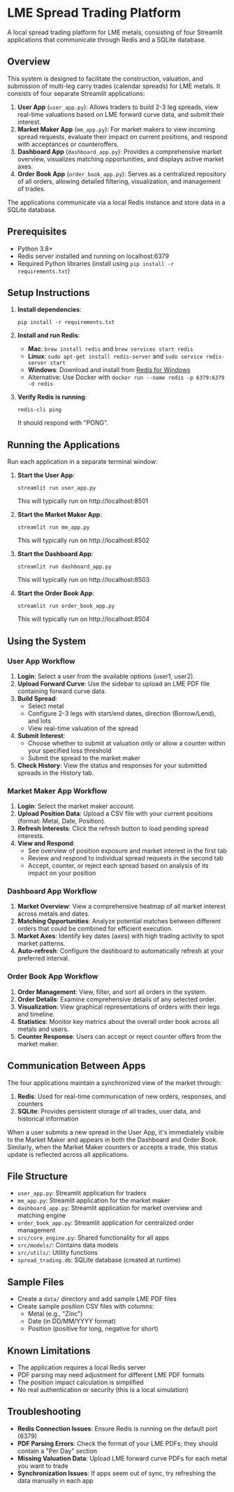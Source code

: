 # LME Spread Trading Platform

A local spread trading platform for LME metals, consisting of four Streamlit applications that communicate through Redis and a SQLite database.

## Overview

This system is designed to facilitate the construction, valuation, and submission of multi-leg carry trades (calendar spreads) for LME metals. It consists of four separate Streamlit applications:

1. **User App** (`user_app.py`): Allows traders to build 2-3 leg spreads, view real-time valuations based on LME forward curve data, and submit their interest.
2. **Market Maker App** (`mm_app.py`): For market makers to view incoming spread requests, evaluate their impact on current positions, and respond with acceptances or counteroffers.
3. **Dashboard App** (`dashboard_app.py`): Provides a comprehensive market overview, visualizes matching opportunities, and displays active market axes.
4. **Order Book App** (`order_book_app.py`): Serves as a centralized repository of all orders, allowing detailed filtering, visualization, and management of trades.

The applications communicate via a local Redis instance and store data in a SQLite database.

## Prerequisites

- Python 3.8+
- Redis server installed and running on localhost:6379
- Required Python libraries (install using `pip install -r requirements.txt`)

## Setup Instructions

1. **Install dependencies**:
   ```
   pip install -r requirements.txt
   ```

2. **Install and run Redis**:
   - **Mac**: `brew install redis` and `brew services start redis`
   - **Linux**: `sudo apt-get install redis-server` and `sudo service redis-server start`
   - **Windows**: Download and install from [Redis for Windows](https://github.com/tporadowski/redis/releases)
   - Alternative: Use Docker with `docker run --name redis -p 6379:6379 -d redis`
   
3. **Verify Redis is running**:
   ```
   redis-cli ping
   ```
   It should respond with "PONG".

## Running the Applications

Run each application in a separate terminal window:

1. **Start the User App**:
   ```
   streamlit run user_app.py
   ```
   This will typically run on http://localhost:8501

2. **Start the Market Maker App**:
   ```
   streamlit run mm_app.py
   ```
   This will typically run on http://localhost:8502

3. **Start the Dashboard App**:
   ```
   streamlit run dashboard_app.py
   ```
   This will typically run on http://localhost:8503

4. **Start the Order Book App**:
   ```
   streamlit run order_book_app.py
   ```
   This will typically run on http://localhost:8504

## Using the System

### User App Workflow

1. **Login**: Select a user from the available options (user1, user2).
2. **Upload Forward Curve**: Use the sidebar to upload an LME PDF file containing forward curve data.
3. **Build Spread**:
   - Select metal
   - Configure 2-3 legs with start/end dates, direction (Borrow/Lend), and lots
   - View real-time valuation of the spread
4. **Submit Interest**:
   - Choose whether to submit at valuation only or allow a counter within your specified loss threshold
   - Submit the spread to the market maker
5. **Check History**: View the status and responses for your submitted spreads in the History tab.

### Market Maker App Workflow

1. **Login**: Select the market maker account.
2. **Upload Position Data**: Upload a CSV file with your current positions (format: Metal, Date, Position).
3. **Refresh Interests**: Click the refresh button to load pending spread interests.
4. **View and Respond**:
   - See overview of position exposure and market interest in the first tab
   - Review and respond to individual spread requests in the second tab
   - Accept, counter, or reject each spread based on analysis of its impact on your position

### Dashboard App Workflow

1. **Market Overview**: View a comprehensive heatmap of all market interest across metals and dates.
2. **Matching Opportunities**: Analyze potential matches between different orders that could be combined for efficient execution.
3. **Market Axes**: Identify key dates (axes) with high trading activity to spot market patterns.
4. **Auto-refresh**: Configure the dashboard to automatically refresh at your preferred interval.

### Order Book App Workflow

1. **Order Management**: View, filter, and sort all orders in the system.
2. **Order Details**: Examine comprehensive details of any selected order.
3. **Visualization**: View graphical representations of orders with their legs and timeline.
4. **Statistics**: Monitor key metrics about the overall order book across all metals and users.
5. **Counter Response**: Users can accept or reject counter offers from the market maker.

## Communication Between Apps

The four applications maintain a synchronized view of the market through:

1. **Redis**: Used for real-time communication of new orders, responses, and counters
2. **SQLite**: Provides persistent storage of all trades, user data, and historical information

When a user submits a new spread in the User App, it's immediately visible to the Market Maker and appears in both the Dashboard and Order Book. Similarly, when the Market Maker counters or accepts a trade, this status update is reflected across all applications.

## File Structure

- `user_app.py`: Streamlit application for traders
- `mm_app.py`: Streamlit application for the market maker
- `dashboard_app.py`: Streamlit application for market overview and matching engine
- `order_book_app.py`: Streamlit application for centralized order management
- `src/core_engine.py`: Shared functionality for all apps
- `src/models/`: Contains data models
- `src/utils/`: Utility functions
- `spread_trading.db`: SQLite database (created at runtime)

## Sample Files

- Create a `data/` directory and add sample LME PDF files
- Create sample position CSV files with columns:
  - Metal (e.g., "Zinc")
  - Date (in DD/MM/YYYY format)
  - Position (positive for long, negative for short)

## Known Limitations

- The application requires a local Redis server
- PDF parsing may need adjustment for different LME PDF formats
- The position impact calculation is simplified
- No real authentication or security (this is a local simulation)

## Troubleshooting

- **Redis Connection Issues**: Ensure Redis is running on the default port (6379)
- **PDF Parsing Errors**: Check the format of your LME PDFs; they should contain a "Per Day" section
- **Missing Valuation Data**: Upload LME forward curve PDFs for each metal you want to trade
- **Synchronization Issues**: If apps seem out of sync, try refreshing the data manually in each app 